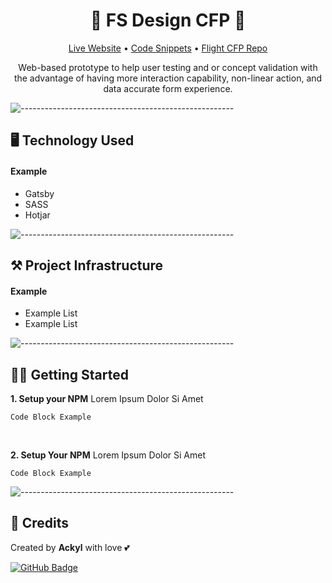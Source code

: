 <h1 align="center"> 💸 FS Design CFP 💸</h1>
<p align="center">
  <a href="https://iridescent-elf-9e2aaf.netlify.app/">Live Website</a> •
  <a href="#usage">Code Snippets</a> •
  <a href="#usage">Flight CFP Repo</a>
</p>
<p align='center'>Web-based prototype to help user testing and or concept validation with the advantage of having more interaction capability, non-linear action, and data accurate form experience.</p>

![-----------------------------------------------------](https://raw.githubusercontent.com/andreasbm/readme/master/assets/lines/rainbow.png)

## 🖥️ Technology Used

#### Example

- Gatsby
- SASS
- Hotjar

![-----------------------------------------------------](https://raw.githubusercontent.com/andreasbm/readme/master/assets/lines/rainbow.png)

## ⚒️ Project Infrastructure

#### Example

- Example List
- Example List

![-----------------------------------------------------](https://raw.githubusercontent.com/andreasbm/readme/master/assets/lines/rainbow.png)

## 🚴‍♂️ Getting Started

**1. Setup your NPM**
Lorem Ipsum Dolor Si Amet

```
Code Block Example
```

<br>

**2. Setup Your NPM**
Lorem Ipsum Dolor Si Amet

```
Code Block Example
```

![-----------------------------------------------------](https://raw.githubusercontent.com/andreasbm/readme/master/assets/lines/rainbow.png)

<h2 id="credits"> 📜 Credits</h2>

Created by **Ackyl** with love 💕

[![GitHub Badge](https://img.shields.io/badge/Dribbble-EA4C89?style=for-the-badge&logo=dribbble&logoColor=white)](https://dribbble.com/ackyl)
